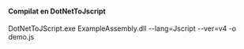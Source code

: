 #### Compilat en DotNetToJscript
DotNetToJScript.exe ExampleAssembly.dll --lang=Jscript --ver=v4 -o demo.js

